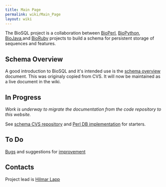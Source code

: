 ```yaml
---
title: Main Page
permalink: wiki/Main_Page
layout: wiki
---
```


The BioSQL project is a collaboration between
[BioPerl](bp:Main_Page "wikilink"),
[BioPython](biopython:Main_Page "wikilink"),
[BioJava](bj:Main_Page "wikilink"),and [BioRuby](http://bioruby.org)
projects to build a schema for persistent storage of sequences and
features.

Schema Overview
---------------

A good introduction to BioSQL and it's intended use is the [schema
overview](Schema_Overview "wikilink") document. This was originaly
copied from CVS. It will now be maintained as a live document in the
wiki.

In Progress
-----------

*Work is underway to migrate the documentation from the code repository
to this website.*

See [schema CVS
repository](http://code.open-bio.org/cgi/viewcvs.cgi/biosql-schema/?cvsroot=biosql)
and [Perl DB
implementation](http://code.open-bio.org/cgi/viewcvs.cgi/bioperl-db/?cvsroot=bioperl)
for starters.

To Do
-----

[Bugs](Bugs "wikilink") and suggestions for
[improvement](Enhancement_Requests "wikilink")

Contacts
--------

Project lead is [Hilmar Lapp](bp:Hilmar_Lapp "wikilink")
